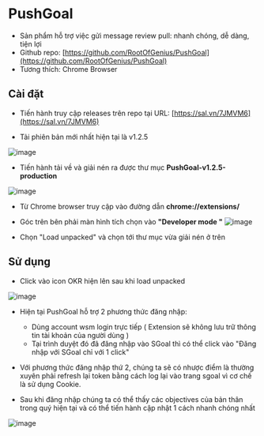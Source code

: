 # PushGoal

- Sản phẩm hỗ trợ việc gửi message review pull: nhanh chóng, dễ dàng, tiện lợi
- Github repo: [https://github.com/RootOfGenius/PushGoal](https://github.com/RootOfGenius/PushGoal)
- Tương thích: Chrome Browser

## Cài đặt

- Tiến hành truy cập releases trên repo tại URL: [https://sal.vn/7JMVM6](https://sal.vn/7JMVM6)

- Tải phiên bản mới nhất hiện tại là v1.2.5

![image](https://user-images.githubusercontent.com/55786352/111409972-79ee1180-870a-11eb-86b8-af83f01eeb9d.png)


- Tiến hành tải về và giải nén ra được thư mục <strong>PushGoal-v1.2.5-production</strong>

![image](https://user-images.githubusercontent.com/55786352/111410106-b6217200-870a-11eb-8bbe-8a9f975ab11c.png)


- Từ Chrome browser truy cập vào đường dẫn <strong>chrome://extensions/</strong>

- Góc trên bên phải màn hình tích chọn vào 
<strong>"Developer mode "</strong>
![image](https://user-images.githubusercontent.com/55786352/111410241-f7b21d00-870a-11eb-9760-eef59173cdc3.png)

- Chọn "Load unpacked" và chọn tới thư mục vừa giải nén ở trên

## Sử dụng

- Click vào icon OKR hiện lên sau khi load unpacked

![image](https://user-images.githubusercontent.com/55786352/111410418-4c559800-870b-11eb-8cea-0f68b4e94b02.png)

- Hiện tại PushGoal hỗ trợ 2 phương thức đăng nhập:
    - Dùng account wsm login trực tiếp ( Extension sẽ không lưu trữ thông tin tài khoản của người dùng )
    - Tại trình duyệt đó đã đăng nhập vào SGoal thì có thể click vào "Đăng nhập với SGoal chỉ với 1 click"

- Với phương thức đăng nhập thứ 2, chúng ta sẽ có nhược điểm là thường xuyên phải refresh lại token bằng cách log lại vào trang sgoal vì cơ chế là sử dụng Cookie.

- Sau khi đăng nhập chúng ta có thể thấy các objectives của bản thân trong quý hiện tại và có thể tiến hành cập nhật 1 cách nhanh chóng nhất

![image](https://user-images.githubusercontent.com/55786352/111410785-f59c8e00-870b-11eb-9680-b0ca824281a1.png)

